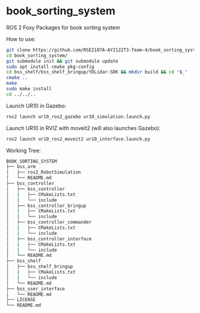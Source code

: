 # book_sorting_system
ROS 2 Foxy Packages for book sorting system

How to use:
```bash
git clone https://github.com/RSE2107A-AY2122T3-Team-4/book_sorting_system.git
cd book_sorting_system/
git submodule init && git submodule update
sudo apt install cmake pkg-config
cd bss_shelf/bss_shelf_bringup/YDLidar-SDK && mkdir build && cd "$_"
cmake ..
make
sudo make install
cd ../../..
```

Launch UR10 in Gazebo:
```bash
ros2 launch ur10_ros2_gazebo ur10_simulation.launch.py
```

Launch UR10 in RVIZ with moveit2 (will also launches Gazebo):
```bash
ros2 launch ur10_ros2_moveit2 ur10_interface.launch.py
```

Working Tree:
```bash
BOOK_SORTING_SYSTEM
├── bss_arm
|   ├── ros2_RobotSimulation
│   └── README.md
├── bss_controller
│   ├── bss_controller
│   |   ├── CMakeLists.txt
│   |   └── include
│   ├── bss_controller_bringup
│   |   ├── CMakeLists.txt
│   |   └── include
│   ├── bss_controller_commander
│   |   ├── CMakeLists.txt
│   |   └── include
│   ├── bss_controller_interface
│   |   ├── CMakeLists.txt
│   |   └── include
│   └── README.md
├── bss_shelf
│   ├── bss_shelf_bringup
│   |   ├── CMakeLists.txt
│   |   └── include
│   └── README.md
├── bss_user_interface
│   └── README.md
├── LICENSE
└── README.md
```
